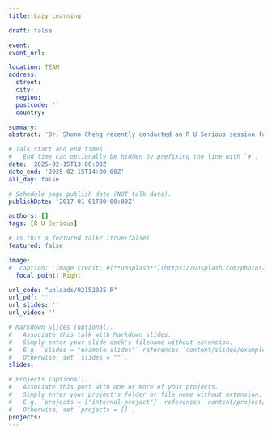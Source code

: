 ```yaml
---
title: Lazy Learning

draft: false

event: 
event_url:

location: TEAM
address:
  street: 
  city: 
  region: 
  postcode: ''
  country: 

summary:
abstract: 'Dr. Shonn Cheng recently conducted an R U Serious session for META Lab members via Teams, focusing on lazy learning in monkey learning. This session introduced the concept of lazy learning algorithms, which defer generalization until a query is made, contrasting them with eager learning approaches. Participants explored key lazy learning models, such as k-Nearest Neighbors (k-NN), and discussed their advantages, limitations, and applications in various research contexts. Dr. Cheng provided hands-on demonstrations in R, guiding participants through implementing lazy learning algorithms, tuning hyperparameters, and evaluating model performance. The session emphasized the importance of selecting appropriate models based on data characteristics and research objectives, equipping participants with practical insights for applying lazy learning methods in their work.'

# Talk start and end times.
#   End time can optionally be hidden by prefixing the line with `#`.
date: '2025-02-15T13:00:00Z'
date_end: '2025-02-15T14:00:00Z'
all_day: false

# Schedule page publish date (NOT talk date).
publishDate: '2017-01-01T00:00:00Z'

authors: []
tags: [R U Serious]

# Is this a featured talk? (true/false)
featured: false

image:
#  caption: 'Image credit: #[**Unsplash**](https://unsplash.com/photos/bzdhc5b3Bxs)'
  focal_point: Right

url_code: "uploads/02152025.R"
url_pdf: ''
url_slides: ''
url_video: ''

# Markdown Slides (optional).
#   Associate this talk with Markdown slides.
#   Simply enter your slide deck's filename without extension.
#   E.g. `slides = "example-slides"` references `content/slides/example-slides.md`.
#   Otherwise, set `slides = ""`.
slides:

# Projects (optional).
#   Associate this post with one or more of your projects.
#   Simply enter your project's folder or file name without extension.
#   E.g. `projects = ["internal-project"]` references `content/project/deep-learning/index.md`.
#   Otherwise, set `projects = []`.
projects:
---
```

